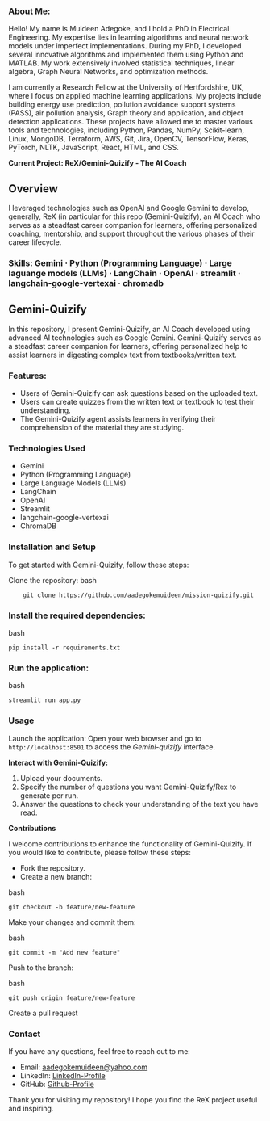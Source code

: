 ### About Me:
Hello! My name is Muideen Adegoke, and I hold a PhD in Electrical Engineering. My expertise lies in learning algorithms and neural network models under imperfect implementations. During my PhD, I developed several innovative algorithms and implemented them using Python and MATLAB. My work extensively involved statistical techniques, linear algebra, Graph Neural Networks, and optimization methods.

I am currently a Research Fellow at the University of Hertfordshire, UK, where I focus on applied machine learning applications. My projects include building energy use prediction, pollution avoidance support systems (PASS), air pollution analysis, Graph theory and application, and object detection applications. These projects have allowed me to master various tools and technologies, including Python, Pandas, NumPy, Scikit-learn, Linux, MongoDB, Terraform, AWS, Git, Jira, OpenCV, TensorFlow, Keras, PyTorch, NLTK, JavaScript, React, HTML, and CSS.

**Current Project: ReX/Gemini-Quizify - The AI Coach**

## Overview

I leveraged technologies such as OpenAI and Google Gemini to develop, generally, ReX (in particular for this repo (Gemini-Quizify), an AI Coach who serves as a steadfast career companion for learners,
offering personalized coaching, mentorship, and support throughout the various phases of their career lifecycle. 

### Skills: Gemini · Python (Programming Language) · Large laguange models (LLMs) · LangChain · OpenAI · streamlit · langchain-google-vertexai · chromadb


## Gemini-Quizify
In this repository, I present Gemini-Quizify, an AI Coach developed using advanced AI technologies such as Google Gemini. Gemini-Quizify serves as a steadfast career companion for learners, offering personalized help to assist learners in digesting complex text from textbooks/written text.

### Features:
- Users of Gemini-Quizify can ask questions based on the uploaded text.
- Users can create quizzes from the written text or textbook to test their understanding.
- The Gemini-Quizify agent assists learners in verifying their comprehension of the material they are studying.

### Technologies Used
- Gemini
- Python (Programming Language)
- Large Language Models (LLMs)
- LangChain
- OpenAI
- Streamlit
- langchain-google-vertexai
- ChromaDB

### Installation and Setup

To get started with Gemini-Quizify, follow these steps:

Clone the repository:
    bash

        git clone https://github.com/aadegokemuideen/mission-quizify.git

### Install the required dependencies:

bash

    pip install -r requirements.txt

### Run the application:

bash

    streamlit run app.py

### Usage

Launch the application:
Open your web browser and go to ``http://localhost:8501`` to access the *Gemini-quizify* interface.

**Interact with Gemini-Quizify:**
   
1. Upload your documents.
2. Specify the number of questions you want Gemini-Quizify/Rex to generate per run.
3. Answer the questions to check your understanding of the text you have read.


**Contributions**

I welcome contributions to enhance the functionality of Gemini-Quizify. 
If you would like to contribute, please follow these steps:
* Fork the repository.
* Create a new branch:

bash
   
    git checkout -b feature/new-feature

Make your changes and commit them:

bash
    
    git commit -m "Add new feature"

Push to the branch:

bash
    
    git push origin feature/new-feature

Create a pull request

### Contact

If you have any questions, feel free to reach out to me:

- Email: aadegokemuideen@yahoo.com
- LinkedIn: [LinkedIn-Profile](https://www.linkedin.com/in/adegokemuideen)
- GitHub: [Github-Profile](https://github.com/aadegokemuideen)

Thank you for visiting my repository! I hope you find the ReX project useful and inspiring.
